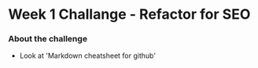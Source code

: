# Week 1 Challange - Refactor for SEO

### About the challenge
- Look at 'Markdown cheatsheet for github'